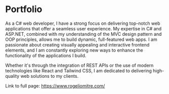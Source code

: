 # Portfolio

As a C# web developer, I have a strong focus on delivering top-notch web applications that offer a seamless user experience. My expertise in C# and ASP.NET, combined with my understanding of the MVC design pattern and OOP principles, allows me to build dynamic, full-featured web apps. I am passionate about creating visually appealing and interactive frontend elements, and I am constantly exploring new ways to enhance the functionality of the applications I build.

Whether it's through the integration of REST APIs or the use of modern technologies like React and Tailwind CSS, I am dedicated to delivering high-quality web solutions to my clients.

Link to full page: https://www.rogeliomitre.com/
